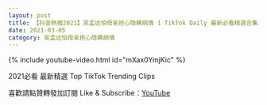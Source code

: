 ```yaml
---
layout: post
title: 【抖音熱搜2021】吴孟达怕母亲担心隐瞒病情 1 TikTok Daily 最新必看精選合集2021 03 05
date: 2021-03-05
category: 吴孟达怕母亲担心隐瞒病情
---
```


{% include youtube-video.html id="mXax0YmjKic" %}

2021必看 最新精選 Top TikTok Trending Clips

喜歡請點贊轉發加訂閱 Like & Subscribe：[YouTube](https://www.youtube.com/channel/UCAoR7VcanIPd04uEq_GIylA/videos)


